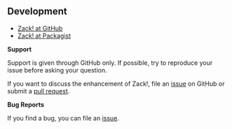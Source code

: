 ## Development

- [Zack! at GitHub](https://github.com/tbreuss/zack)
- [Zack! at Packagist](https://packagist.org/packages/tebe/zack)

**Support**

Support is given through GitHub only. If possible, try to reproduce your issue before asking your question.

If you want to discuss the enhancement of Zack!, file an [issue](https://github.com/tbreuss/zack/issues) on GitHub or submit a [pull request](https://github.com/tbreuss/zack/pulls).

**Bug Reports**

If you find a bug, you can file an [issue](https://github.com/tbreuss/zack/issues).

